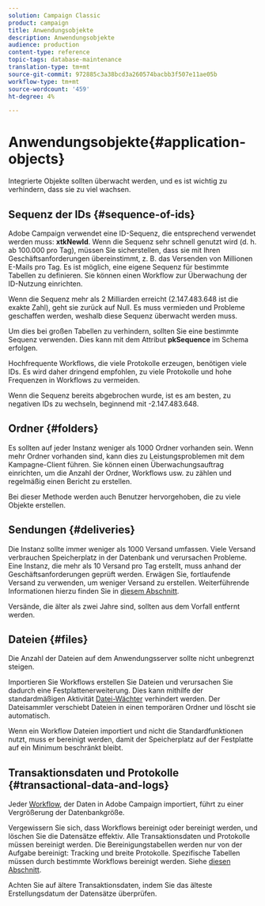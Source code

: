 ```yaml
---
solution: Campaign Classic
product: campaign
title: Anwendungsobjekte
description: Anwendungsobjekte
audience: production
content-type: reference
topic-tags: database-maintenance
translation-type: tm+mt
source-git-commit: 972885c3a38bcd3a260574bacbb3f507e11ae05b
workflow-type: tm+mt
source-wordcount: '459'
ht-degree: 4%

---
```



# Anwendungsobjekte{#application-objects}

Integrierte Objekte sollten überwacht werden, und es ist wichtig zu verhindern, dass sie zu viel wachsen.

## Sequenz der IDs {#sequence-of-ids}

Adobe Campaign verwendet eine ID-Sequenz, die entsprechend verwendet werden muss: **xtkNewId**. Wenn die Sequenz sehr schnell genutzt wird (d. h. ab 100.000 pro Tag), müssen Sie sicherstellen, dass sie mit Ihren Geschäftsanforderungen übereinstimmt, z. B. das Versenden von Millionen E-Mails pro Tag. Es ist möglich, eine eigene Sequenz für bestimmte Tabellen zu definieren. Sie können einen Workflow zur Überwachung der ID-Nutzung einrichten.

Wenn die Sequenz mehr als 2 Milliarden erreicht (2.147.483.648 ist die exakte Zahl), geht sie zurück auf Null. Es muss vermieden und Probleme geschaffen werden, weshalb diese Sequenz überwacht werden muss.

Um dies bei großen Tabellen zu verhindern, sollten Sie eine bestimmte Sequenz verwenden. Dies kann mit dem Attribut **pkSequence** im Schema erfolgen.

Hochfrequente Workflows, die viele Protokolle erzeugen, benötigen viele IDs. Es wird daher dringend empfohlen, zu viele Protokolle und hohe Frequenzen in Workflows zu vermeiden.

Wenn die Sequenz bereits abgebrochen wurde, ist es am besten, zu negativen IDs zu wechseln, beginnend mit -2.147.483.648.

## Ordner {#folders}

Es sollten auf jeder Instanz weniger als 1000 Ordner vorhanden sein. Wenn mehr Ordner vorhanden sind, kann dies zu Leistungsproblemen mit dem Kampagne-Client führen. Sie können einen Überwachungsauftrag einrichten, um die Anzahl der Ordner, Workflows usw. zu zählen und regelmäßig einen Bericht zu erstellen.

Bei dieser Methode werden auch Benutzer hervorgehoben, die zu viele Objekte erstellen.

## Sendungen {#deliveries}

Die Instanz sollte immer weniger als 1000 Versand umfassen. Viele Versand verbrauchen Speicherplatz in der Datenbank und verursachen Probleme. Eine Instanz, die mehr als 10 Versand pro Tag erstellt, muss anhand der Geschäftsanforderungen geprüft werden. Erwägen Sie, fortlaufende Versand zu verwenden, um weniger Versand zu erstellen. Weiterführende Informationen hierzu finden Sie in [diesem Abschnitt](../../workflow/using/continuous-delivery.md).

Versände, die älter als zwei Jahre sind, sollten aus dem Vorfall entfernt werden.

## Dateien {#files}

Die Anzahl der Dateien auf dem Anwendungsserver sollte nicht unbegrenzt steigen.

Importieren Sie Workflows erstellen Sie Dateien und verursachen Sie dadurch eine Festplattenerweiterung. Dies kann mithilfe der standardmäßigen Aktivität [Datei-Wächter](../../workflow/using/file-collector.md) verhindert werden. Der Dateisammler verschiebt Dateien in einen temporären Ordner und löscht sie automatisch.

Wenn ein Workflow Dateien importiert und nicht die Standardfunktionen nutzt, muss er bereinigt werden, damit der Speicherplatz auf der Festplatte auf ein Minimum beschränkt bleibt.

## Transaktionsdaten und Protokolle {#transactional-data-and-logs}

Jeder [Workflow](../../workflow/using/data-life-cycle.md#work-table), der Daten in Adobe Campaign importiert, führt zu einer Vergrößerung der Datenbankgröße.

Vergewissern Sie sich, dass Workflows bereinigt oder bereinigt werden, und löschen Sie die Datensätze effektiv. Alle Transaktionsdaten und Protokolle müssen bereinigt werden. Die Bereinigungstabellen werden nur von der Aufgabe bereinigt: Tracking und breite Protokolle. Spezifische Tabellen müssen durch bestimmte Workflows bereinigt werden. Siehe [diesen Abschnitt](../../workflow/using/monitoring-workflow-execution.md#purging-the-logs).

Achten Sie auf ältere Transaktionsdaten, indem Sie das älteste Erstellungsdatum der Datensätze überprüfen.
